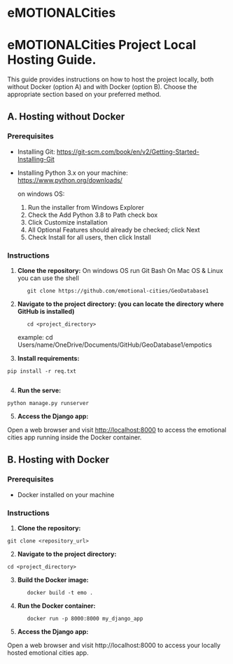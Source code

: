 # eMOTIONALCities

# eMOTIONALCities Project Local Hosting Guide.

This guide provides instructions on how to host the project locally, both without Docker (option A) and with Docker (option B). Choose the appropriate section based on your preferred method.

## A. Hosting without Docker 

### Prerequisites
- Installing Git: https://git-scm.com/book/en/v2/Getting-Started-Installing-Git
- Installing Python 3.x on your machine: https://www.python.org/downloads/
  
  on windows OS:
    1. Run the installer from Windows Explorer
    2. Check the Add Python 3.8 to Path check box
    3. Click Customize installation
    4. All Optional Features should already be checked; click Next
    5. Check Install for all users, then click Install
         
### Instructions

1. **Clone the repository:**
On windows OS run Git Bash
On Mac OS & Linux you can use the shell

   ```shell
      git clone https://github.com/emotional-cities/GeoDatabase1
   ```

   
2. **Navigate to the project directory: (you can locate the directory where GitHub is installed)**

   ```shell
      cd <project_directory>
   ```
   example: cd Users/name/OneDrive/Documents/GitHub/GeoDatabase1/empotics
3. **Install requirements:**

```shell
pip install -r req.txt


```
4. **Run the serve:**

```shell
python manage.py runserver

```
5. **Access the Django app:**

Open a web browser and visit [http://localhost:8000](http://localhost:8000) to access the emotional cities app running inside the Docker container.

## B. Hosting with Docker

### Prerequisites

- Docker installed on your machine

### Instructions

1. **Clone the repository:**
```shell
git clone <repository_url>
```
2. **Navigate to the project directory:**

```shell
cd <project_directory>
```


3. **Build the Docker image:**
   ```shell
      docker build -t emo .
   ```
   
4. **Run the Docker container:**

   ```shell
      docker run -p 8000:8000 my_django_app
   ```
   

5. **Access the Django app:**


Open a web browser and visit http://localhost:8000 to access your locally hosted emotional cities app.
